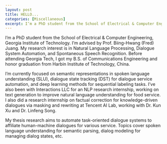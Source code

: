```yaml
---
layout: post
title: HELLO...
categories: [Miscellaneous]
excerpt: I’m a PhD student from the School of Electrical & Computer Engineering, Georgia Institute of Technology. I’m advised by Prof. Biing-Hwang (Fred) Juang. My research interest is in Natural Language Processing, Dialogue System Automation, and Spontaneous Speech Recognition. Before attending Georgia Tech, I got my B.S. of Communications Engineering and honor graduation from Harbin Institute of Technology, China.
---
```


I’m a PhD student from the School of Electrical & Computer Engineering, Georgia Institute of Technology. I’m advised by Prof. Biing-Hwang (Fred) Juang. My research interest is in Natural Language Processing, Dialogue System Automation, and Spontaneous Speech Recognition. Before attending Georgia Tech, I got my B.S. of Communications Engineering and honor graduation from Harbin Institute of Technology, China.

I’m currently focused on semantic representations in spoken language understanding (SLU), dialogue state tracking (DST) for dialogue service automation, and deep learning methods for sequential labeling tasks. I’ve also been with Interactions LLC for an NLP research internship, working on text generation to improve natural language understanding for food service. I also did a research internship on factual correction for knowledge-driven dialogues via masking and rewriting at Tencent AI Lab, working with Dr. Kun Xu and Dr. Linfeng Song.

My thesis research aims to automate task-oriented dialogue systems to affiliate human-machine dialogues for various service. Topics cover spoken language understanding for semantic parsing, dialog modeling for managing dialog states, etc.

